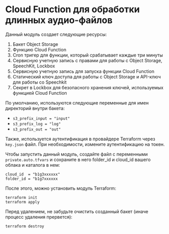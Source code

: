 # Cloud Function для обработки длинных аудио-файлов

Данный модуль создает следующие ресурсы:

1. Бакет Object Storage
2. Функцию Cloud Function
3. Cron тригер для функции, который срабатывает каждые три минуты
4. Сервисную учетную запись с правами для работы с Object Storage, SpeechKit, Lockbox
5. Сервисную учетную запись для запуска функции Cloud Function
6. Статический ключ доступа для работы с Object Storage и API-ключ для работы со Speechkit
7. Секрет в Lockbox для безопасного хранения ключей, используемых функцией Cloud Function

По умолчанию, используются следующие переменные для имен директорий внутри бакета:
* `s3_prefix_input = "input"`
* `s3_prefix_log = "log"`
* `s3_prefix_out = "out"`

Также, используется аутентификация в провайдере Terraform через `key.json` файл. 
При необходимости, измените аутентификацию на токен.

Чтобы запустить данный модуль, создайте файл с переменными `private.auto.tfvars` и сохраните в него folder_id и cloud_id вашего облака и каталога в нем:
```
cloud_id  = "b1g3xxxxxx"
folder_id = "b1g7xxxxxx
```

После этого, можно установить модуль Terraform:
```
terraform init
terraform apply
```

Перед удалением, не забудьте очистить созданный бакет (иначе процесс удаления прервется):
```
terraform destroy
```